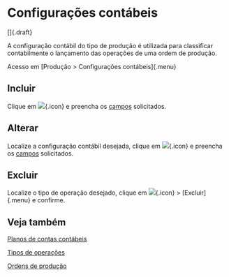 # Configurações contábeis

[]{.draft}

A configuração contábil do tipo de produção é utilizada para classificar contabilmente o lançamento das operações de uma ordem de produção.

Acesso em [Produção > Configurações contábeis]{.menu}

## Incluir

Clique em ![](https://static.zenerp.app.br/icons/action-create.svg){.icon} e preencha os [campos](operationTypeAccount-edit) solicitados.

## Alterar

Localize a configuração contábil desejada, clique em ![](https://static.zenerp.app.br/icons/action-update.svg){.icon} e preencha os [campos](operationTypeAccount-edit) solicitados.

## Excluir

Localize o tipo de operação desejado, clique em ![](https://static.zenerp.app.br/icons/action-more-tr.svg){.icon} > [Excluir]{.menu} e confirme.

## Veja também

[Planos de contas contábeis](/accounting/accountChart)

[Tipos de operações](operationType)

[Ordens de produção](productionOrder)